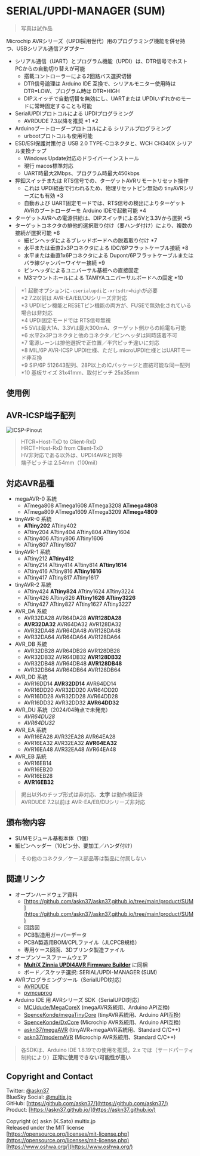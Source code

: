 # SERIAL/UPDI-MANAGER (SUM)

> 写真は試作品

Microchip AVRシリーズ（UPDI採用世代）用のプログラミング機能を併せ持つ、USBシリアル通信アダプター

- シリアル通信（UART）とプログラム機能（UPDI）は、DTR信号でホストPCからの自動切り替えが可能
  - 搭載コントローラーによる2回路バス選択切替
  - DTR信号論理は Arduino IDE 互換で、シリアルモニター使用時は DTR=LOW、プログラム時は DTR=HIGH
  - DIPスイッチで自動切替を無効にし、UARTまたは UPDIいずれかのモードに常時固定することも可能
- SerialUPDIプロトコルによる UPDIプログラミング
  - AVRDUDE 7.3以降を推奨 *1 *2
- Arduinoブートローダープロトコルによる シリアルプログラミング
  - urbootプロトコルも使用可能
- ESD/ESI保護対策付き USB 2.0 TYPE-Cコネクタと、WCH CH340X シリアル変換チップ
  - Windows Update対応のドライバーインストール
  - 現行 macos標準対応
  - UART時最大2Mbps、プログラム時最大450kbps
- 押釦スイッチまたは RTS信号での、ターゲットAVRリモートリセット操作
  - これは UPDI経由で行われるため、物理リセットピン無効の tinyAVRシリーズにも有効 *3
  - 自動および UART固定モードでは、RTS信号の検出によりターゲットAVRのブートローダーを Arduino IDEで起動可能 *4
- ターゲットAVRへの電源供給は、DIPスイッチによる5Vと3.3Vから選択 *5
- ターゲットコネクタの排他的選択取り付け（要ハンダ付け）により、複数の接続が選択可能 *6
  - 細ピンヘッダによるブレッドボードへの脱着取り付け *7
  - 水平または垂直2x3Pコネクタによる IDC/6Pフラットケーブル接続 *8
  - 水平または垂直1x6Pコネクタによる Dupont/6Pフラットケーブルまたはバラ線ジャンパーワイヤー接続 *9
  - ピンヘッダによるユニバーサル基板への直接固定
  - M3マウントホールによる TAMIYAユニバーサルボードへの固定 *10

> *1 起動オプションに`-cserialupdi`と`-xrtsdtr=high`が必要\
> *2 7.2以前は AVR-EA/EB/DUシリーズ非対応\
> *3 UPDIピン機能とRESETピン機能の両方が、FUSEで無効化されている場合は非対応\
> *4 UPDI固定モードでは RTS信号無視\
> *5 5Vは最大1A、3.3Vは最大300mA、ターゲット側からの給電も可能\
> *6 水平2x3Pコネクタと他のコネクタ／ピンヘッダは同時装着不可\
> *7 電源レーンは排他選択で正位置／半穴ピッチ違いに対応\
> *8 MIL/6P AVR-ICSP UPDI仕様、ただし microUPDI仕様とはUARTモード非互換\
> *9 SIP/6P 512643配列、28P以上のICパッケージと直結可能な同一配列\
> *10 基板サイズ 31x41mm、取付ピッチ 25x35mm

## 使用例

## AVR-ICSP端子配列

![ICSP-Pinout](https://askn37.github.io/product/SUM/Images/Image-1.drawio.svg)

> HTCR=Host-TxD to Client-RxD\
> HRCT=Host-RxD from Client-TxD\
> HV非対応である以外は、UPDI4AVRと同等\
> 端子ピッチは 2.54mm（100mil）

## 対応AVR品種

- megaAVR-0 系統
  - ATmega808 ATmega1608 ATmega3208 __ATmega4808__
  - ATmega809 ATmega1609 ATmega3209 __ATmega4809__
- tinyAVR-0 系統
  - __ATtiny202__ ATtiny402 
  - ATtiny204 ATtiny404 ATtiny804 ATtiny1604 
  - ATtiny406 ATtiny806 ATtiny1606 
  - ATtiny807 ATtiny1607
- tinyAVR-1 系統
  - ATtiny212 __ATtiny412__
  - ATtiny214 ATtiny414 ATtiny814 __ATtiny1614__
  - ATtiny416 ATtiny816 __ATtiny1616__
  - ATtiny417 ATtiny817 ATtiny1617
- tinyAVR-2 系統
  - ATtiny424 __ATtiny824__ ATtiny1624 ATtiny3224
  - ATtiny426 ATtiny826 __ATtiny1626__ __ATtiny3226__
  - ATtiny427 ATtiny827 ATtiny1627 ATtiny3227
- AVR_DA 系統
  - AVR32DA28 AVR64DA28 __AVR128DA28__
  - __AVR32DA32__ AVR64DA32 AVR128DA32
  - AVR32DA48 AVR64DA48 AVR128DA48
  - AVR32DA64 AVR64DA64 AVR128DA64
- AVR_DB 系統
  - AVR32DB28 AVR64DB28 AVR128DB28
  - AVR32DB32 AVR64DB32 __AVR128DB32__
  - AVR32DB48 AVR64DB48 __AVR128DB48__
  - AVR32DB64 AVR64DB64 AVR128DB64
- AVR_DD 系統
  - AVR16DD14 __AVR32DD14__ AVR64DD14
  - AVR16DD20 AVR32DD20 AVR64DD20
  - AVR16DD28 AVR32DD28 AVR64DD28
  - AVR16DD32 AVR32DD32 __AVR64DD32__
- AVR_DU 系統（2024/04時点で未発売）
  - *AVR64DU28*
  - *AVR64DU32*
- AVR_EA 系統
  - AVR16EA28 AVR32EA28 AVR64EA28
  - AVR16EA32 AVR32EA32 __AVR64EA32__
  - AVR16EA48 AVR32EA48 AVR64EA48
- AVR_EB 系統
  - AVR16EB14
  - AVR16EB20
  - AVR16EB28
  - __AVR16EB32__

> 掲出以外のチップ形式は非対応、__太字__ は動作検証済\
> AVRDUDE 7.2以前は AVR-EA/EB/DUシリーズ非対応

## 頒布物内容

- SUMモジュール基板本体（1個）
- 細ピンヘッダー（10ピン分、要加工／ハンダ付け）

> その他のコネクタ／ケース部品等は製品に付属しない

## 関連リンク

- オープンハードウェア資料
  - [https://github.com/askn37/askn37.github.io/tree/main/product/SUM](https://github.com/askn37/askn37.github.io/tree/main/product/SUM)
  - 回路図
  - PCB製造用ガーバーデータ
  - PCBA製造用BOM/CPLファイル（JLCPCB規格）
  - 専用ケース図面、3Dプリンタ製造ファイル
- オープンソースファームウェア
  - [__MultiX Zinnia UPDI4AVR Firmware Builder__](https://github.com/askn37/multix-zinnia-updi4avr-firmware-builder/) に同梱
  - ボード／スケッチ選択: SERIAL/UPDI-MANAGER (SUM)
- AVRプログラミングツール（SerialUPDI対応）
  - [AVRDUDE](https://github.com/avrdudes/avrdude/releases)
  - [pymcuprog](https://github.com/microchip-pic-avr-tools/pymcuprog)
- Arduino IDE 用 AVRシリーズ SDK（SerialUPDI対応）
  - [MCUdude/MegaCoreX](https://github.com/MCUdude/MegaCoreX) (megaAVR系統用、Arduino API互換)
  - [SpenceKonde/megaTinyCore](https://github.com/SpenceKonde/megaTinyCore) (tinyAVR系統用、Arduino API互換)
  - [SpenceKonde/DxCore](https://github.com/SpenceKonde/DxCore) (Microchip AVR系統用、Arduino API互換)
  - [askn37/megaAVR](https://github.com/askn37/multix-zinnia-sdk-megaAVR) (tinyAVR+megaAVR系統用、Standard C/C++)
  - [askn37/modernAVR](https://github.com/askn37/multix-zinnia-sdk-modernAVR) (Microchip AVR系統用、Standard C/C++)

> 各SDKは、Arduino IDE 1.8.19での使用を推奨。2.x では（サードパーティ制約により）__正常に使用できない可能性が高い__

## Copyright and Contact

Twitter: [@askn37](https://twitter.com/askn37) \
BlueSky Social: [@multix.jp](https://bsky.app/profile/multix.jp) \
GitHub: [https://github.com/askn37/](https://github.com/askn37/) \
Product: [https://askn37.github.io/](https://askn37.github.io/)

Copyright (c) askn (K.Sato) multix.jp \
Released under the MIT license \
[https://opensource.org/licenses/mit-license.php](https://opensource.org/licenses/mit-license.php) \
[https://www.oshwa.org/](https://www.oshwa.org/)
